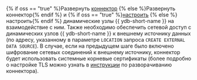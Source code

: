  {% if oss == "true" %}Развернуть [коннектор](../architecture.md#connectors) {% else %}Развернуть коннектор{% endif %} и {% if oss == "true" %}[настроить](../../../devops/deployment-options/manual/federated-queries/index.md) {% else %}настроить{% endif %} динамические узлы {{ ydb-short-name }} на взаимодействие с ним. Также необходимо обеспечить сетевой доступ с динамических узлов {{ ydb-short-name }} к внешнему источнику данных (по адресу, указанному в параметре `LOCATION` запроса `CREATE EXTERNAL DATA SOURCE`). В случае, если на предыдущем шаге было включено шифрование сетевых соединений к внешнему источнику, коннектор будет использовать системные корневые сертификаты (более подробно о настройке TLS можно узнать в [инструкции](../../../devops/deployment-options/manual/federated-queries/connector-deployment.md) по разворачиванию коннектора).
